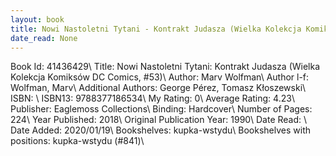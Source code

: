 ```yaml
---
layout: book
title: Nowi Nastoletni Tytani - Kontrakt Judasza (Wielka Kolekcja Komiksów DC Comics,  no. 53)
date_read: None
---
```


Book Id: 41436429\ 
Title: Nowi Nastoletni Tytani: Kontrakt Judasza (Wielka Kolekcja Komiksów DC Comics, #53)\ 
Author: Marv Wolfman\ 
Author l-f: Wolfman, Marv\ 
Additional Authors: George Pérez, Tomasz Kłoszewski\ 
ISBN: \ 
ISBN13: 9788377186534\ 
My Rating: 0\ 
Average Rating: 4.23\ 
Publisher: Eaglemoss Collections\ 
Binding: Hardcover\ 
Number of Pages: 224\ 
Year Published: 2018\ 
Original Publication Year: 1990\ 
Date Read: \ 
Date Added: 2020/01/19\ 
Bookshelves: kupka-wstydu\ 
Bookshelves with positions: kupka-wstydu (#841)\ 

